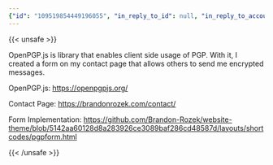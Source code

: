 ```yaml
---
{"id": "109519854449196055", "in_reply_to_id": null, "in_reply_to_account_id": null, "sensitive": false, "spoiler_text": "", "visibility": "public", "language": "en", "replies_count": 0, "reblogs_count": 0, "favourites_count": 1, "edited_at": null, "reblog": null, "application": null, "account": {"id": "108219415927856966", "username": "brozek", "acct": "brozek", "display_name": "Brandon Rozek", "url": "https://fosstodon.org/@brozek", "uri": "https://fosstodon.org/users/brozek", "avatar": "https://cdn.fosstodon.org/accounts/avatars/108/219/415/927/856/966/original/bae9f46f23936e79.jpg", "avatar_static": "https://cdn.fosstodon.org/accounts/avatars/108/219/415/927/856/966/original/bae9f46f23936e79.jpg", "header": "https://fosstodon.org/headers/original/missing.png", "header_static": "https://fosstodon.org/headers/original/missing.png", "noindex": true, "roles": []}, "media_attachments": [], "mentions": [], "tags": [], "emojis": [], "card": {"url": "https://openpgpjs.org/", "title": "OpenPGP.js | OpenPGP JavaScript Implementation", "description": "The OpenPGP.js project aims to provide an Open Source OpenPGP library in JavaScript.", "language": "en", "type": "link", "author_name": "", "author_url": "", "provider_name": "", "provider_url": "", "html": "", "width": 0, "height": 0, "image": null, "image_description": "", "embed_url": "", "blurhash": null, "published_at": null}, "poll": null, "syndication": "https://fosstodon.org/@brozek/109519854449196055", "date": "2022-12-15T21:39:17.203Z"}
---
```

{{< unsafe >}}
<p>OpenPGP.js is library that enables client side usage of PGP. With it, I created a form on my contact page that allows others to send me encrypted messages.</p><p>OpenPGP.js: <a href="https://openpgpjs.org/" target="_blank" rel="nofollow noopener noreferrer" translate="no"><span class="invisible">https://</span><span class="">openpgpjs.org/</span><span class="invisible"></span></a></p><p>Contact Page: <a href="https://brandonrozek.com/contact/" target="_blank" rel="nofollow noopener noreferrer" translate="no"><span class="invisible">https://</span><span class="">brandonrozek.com/contact/</span><span class="invisible"></span></a></p><p>Form Implementation: <a href="https://github.com/Brandon-Rozek/website-theme/blob/5142aa60128d8a283926ce3089baf286cd48587d/layouts/shortcodes/pgpform.html" target="_blank" rel="nofollow noopener noreferrer" translate="no"><span class="invisible">https://</span><span class="ellipsis">github.com/Brandon-Rozek/websi</span><span class="invisible">te-theme/blob/5142aa60128d8a283926ce3089baf286cd48587d/layouts/shortcodes/pgpform.html</span></a></p>
{{< /unsafe >}}
